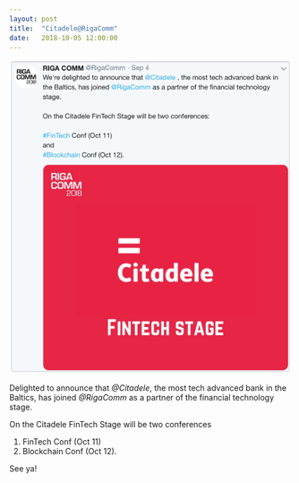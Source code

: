 ```yaml
---
layout: post
title:  "Citadele@RigaComm"
date:   2018-10-05 12:00:00
---
```


![Citadele@RigaComm](/resources/2018-10-05-citadele-at-rigacomm.png) 

Delighted to announce that *@Citadele*, the most tech advanced bank in the Baltics, has joined *@RigaComm* as a partner of the financial technology stage.
  
On the Citadele FinTech Stage will be two conferences

1. FinTech Conf (Oct 11) 
2. Blockchain Conf (Oct 12).

See ya!
